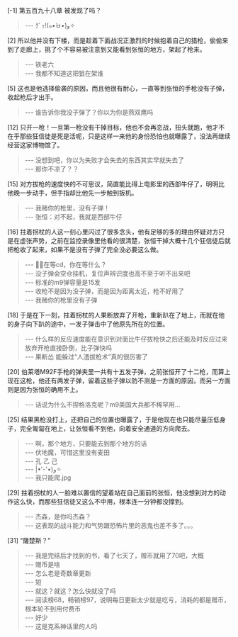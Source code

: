 
[-1] 第五百九十八章 被发现了吗？
>--- ｸﾞｯ!(๑•̀ㅂ•́)و✧<br>

[2] 所以他并没有下楼，而是趁着下面战况正激烈的时候抱着自己的猎枪，偷偷来到了走廊上，挑了个不容易被注意到又能看到张恒的地方，架起了枪来。
>--- 铁老六<br>
>--- 我都不知道这把狙在架谁<br>

[5] 这也是他选择偷袭的原因，而且他很有耐心，一直等到张恒的手枪没有子弹，收起枪后才出手。
>--- 谁告诉你我没子弹了？你以为你是燕双鹰吗<br>

[12] 只开一枪！一旦第一枪没有干掉目标，他也不会再恋战，扭头就跑，他才不在乎那些狂信徒是死是活呢，只是这样一来他的身份恐怕也就曝露了，没法再继续经营这家博物馆了。
>--- 没想到吧，你以为失败才会失去的东西其实早就失去了<br>
>--- 那你不凉了？？<br>

[15] 对方拔枪的速度快的不可思议，简直能比得上电影里的西部牛仔了，明明比他晚一步动手，但手指却比他先一步触到扳机。
>--- 我赌你的枪里，没有子弹！<br>
>--- 张恒：对不起，我就是西部牛仔<br>

[16] 拄着拐杖的人这一刻心里闪过了很多念头，他有足够的多的理由怀疑对方只是在虚张声势，之前在监控录像里他看的很清楚，张恒干掉大概十几个狂信徒后就把枪收了起来，如果不是没有子弹了完全没必要这么做。
>--- 👴🏻在等cd，你在等什么？<br>
>--- 没子弹会空仓挂机，复位声辨识度也高不至于听不出来吧<br>
>--- 标准的m9弹容量是15发<br>
>--- 收枪不是因为没子弹，而是因为距离太近，枪不好用了<br>
>--- 我赌你的枪里没有子弹<br>

[18] 于是在下一刻，拄着拐杖的人果断放弃了开枪，重新趴在了地上，而就在他的身子向下趴的途中，一发子弹击中了他原先所在的位置。
>--- 什么样的反应速度能在意识到对面比牛仔拔枪快之后还能及时反应过来放弃开枪直接卧倒，比子弹快吗<br>
>--- 果断怂  能躲过“人渣拔枪术”真的很厉害了<br>

[20] 伯莱塔M92F手枪的弹夹里一共有十五发子弹，之前张恒开了十二枪，而算上现在这枪，他还有两发子弹，留着这些子弹以防不测是一方面的原因，而另一方面则是因为张恒的确用不上。
>--- 话说为什么不捏格洛克呢？m9美国大兵都不稀罕用...<br>

[25] 结果黑枪没打上，还把自己的位置也曝露了，于是他现在也只能尽量压低身子，完全匍匐在地上，让张恒看不到他，向着安全通道的方向爬去。
>--- 啊，那个地方，只要能去到那个地方的话<br>
>--- 伏地魔，可惜这里没有麦田<br>
>--- 孔 乙 己<br>
>--- |•'-'•)و✧<br>
>--- 我只能爬.jpg<br>

[29] 拄着拐杖的人一脸难以置信的望着站在自己面前的张恒，他没想到对方的动作这么快，而那些狂信徒又这么不中用，根本连一分钟都没撑到。
>--- 杰森，是你吗杰森？<br>
>--- 这表现的战斗能力和气势跟恐怖片里的恶鬼也差不多了。。。<br>

[31] “薩楚斯？”
>--- 我是完结后才找到的书，看了七天了，赠币就用了70吧，大概<br>
>--- 赠币是啥<br>
>--- 怎么老是奇数章更新<br>
>--- 短<br>
>--- 就这？就这？怎么快就没了吗<br>
>--- 阅读榜68，畅销榜97，说明每日更新太少就是吃亏，消耗的都是赠币，根本轮不到用付费币<br>
>--- 好少<br>
>--- 这是克系神话里的人吗<br>

